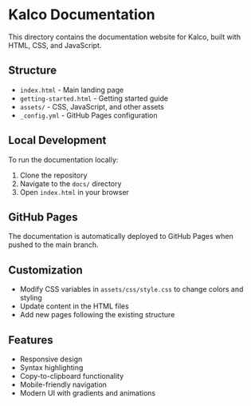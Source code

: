 # Kalco Documentation

This directory contains the documentation website for Kalco, built with HTML, CSS, and JavaScript.

## Structure

- `index.html` - Main landing page
- `getting-started.html` - Getting started guide
- `assets/` - CSS, JavaScript, and other assets
- `_config.yml` - GitHub Pages configuration

## Local Development

To run the documentation locally:

1. Clone the repository
2. Navigate to the `docs/` directory
3. Open `index.html` in your browser

## GitHub Pages

The documentation is automatically deployed to GitHub Pages when pushed to the main branch.

## Customization

- Modify CSS variables in `assets/css/style.css` to change colors and styling
- Update content in the HTML files
- Add new pages following the existing structure

## Features

- Responsive design
- Syntax highlighting
- Copy-to-clipboard functionality
- Mobile-friendly navigation
- Modern UI with gradients and animations

